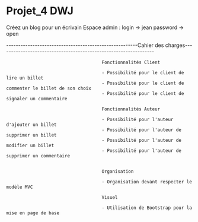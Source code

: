 # Projet_4 DWJ
Créez un blog pour un écrivain
Espace admin : 
login -> jean
password -> open


-------------------------------------------------------Cahier des charges-----------------------------------------------------------------
                                        
                                        
                                        Fonctionnalités Client
                                            
                                        - Possibilité pour le client de lire un billet
                                        - Possibilité pour le client de commenter le billet de son choix          
                                        - Possibilité pour le client de signaler un commentaire              
                                                       
                                        Fonctionnalités Auteur
                                                      
                                        - Possibilité pour l'auteur d'ajouter un billet
                                        - Possibilité pour l'auteur de supprimer un billet
                                        - Possibilité pour l'auteur de modifier un billet
                                        - Possibilité pour l'auteur de supprimer un commentaire             
                                                          
                                                          
                                        Organisation 
                                                       
                                        - Organisation devant respecter le modèle MVC              
                                                
                                        Visuel
                                                       
                                        - Utilisation de Bootstrap pour la mise en page de base
                                        
                                        
